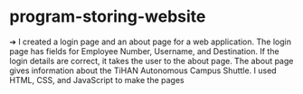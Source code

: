 # program-storing-website
➔ I created a login page and an about page for a web application.  The login page has fields for Employee Number, Username, and Destination.  If the login details are correct, it takes the user to the about page.  The about page gives information about the TiHAN Autonomous Campus Shuttle.  I used HTML, CSS, and JavaScript to make the pages 
